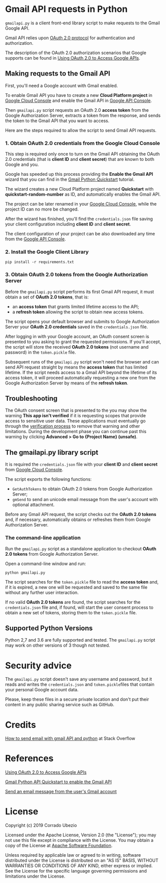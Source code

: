 # Gmail API requests in Python

`gmailapi.py` is a client front-end library script to make requests
to the Gmail Google API.

Gmail API relies upon [OAuth 2.0 protocol](http://tools.ietf.org/html/rfc6749)
for authentication and authorization.

The description of the OAuth 2.0 authorization scenarios that Google supports
can be found in [Using OAuth 2.0 to Access Google APIs](
https://developers.google.com/identity/protocols/OAuth2).


## Making requests to the Gmail API

First, you'll need a Google account with Gmail enabled.

To enable Gmail API you have to create a new **Cloud Platform project** in
[Google Cloud Console](https://console.cloud.google.com/iam-admin/iam)
and enable the Gmail API in
[Google API Console](https://console.cloud.google.com/apis/dashboard).

Then `gmailapi.py` script requests an OAuth 2.0 **access token** from the
Google Authorization Server, extracts a token from the response,
and sends the token to the Gmail API that you want to access.

Here are the steps required to allow the script to send Gmail API requests.


### 1. Obtain OAuth 2.0 credentials from the Google Cloud Console

This step is required only once to turn on the Gmail API obtaining
the OAuth 2.0 credentials (that is **client ID** and **client secret**)
that are known to both Google and you.

Google has speeded up this process providing the **Enable the Gmail API** wizard
that you can find in the [Gmail Python Quickstart](
https://developers.google.com/gmail/api/quickstart/python) tutorial.

The wizard creates a new Cloud Platform project named **Quickstart** with
**quickstart-random-number** as ID, and automatically enables the Gmail API.

The project can be later renamed in your
[Google Cloud Console](https://console.cloud.google.com/iam-admin/iam),
while the project ID can no more be changed.

After the wizard has finished, you'll find the `credentials.json` file
saving your client configuration including **client ID** and **client secret**.

The client configuration of your project can be also downloaded any time from
the [Google API Console](https://console.cloud.google.com/apis/dashboard).


### 2. Install the Google Client Library

```
pip install -r requirements.txt
```


### 3. Obtain OAuth 2.0 tokens from the Google Authorization Server

Before the `gmailapi.py` script performs its first Gmail API request,
it must obtain a set of **OAuth 2.0 tokens**, that is:
- an **access token** that grants limited lifetime access to the API;
- a **refresh token** allowing the script to obtain new access tokens.

The script opens your default browser and submits to Google Authorization Server
your **OAuth 2.0 credentials** saved in the `credentials.json` file.

After logging in with your Google account, an OAuth consent screen is presented
to you asking to grant the requested permissions. If you'll accept, the script
will store the received **OAuth 2.0 tokens** (not username and password)
in the `token.pickle` file.

Subsequent runs of the `gmailapi.py` script won't need the browser and can send
API request straight by means the **access token** that has limited lifetime.
If the script needs access to a Gmail API beyond the lifetime of its access token,
it will proceed automatically requesting a new one from the Google Authorization
Server by means of the **refresh token**.


## Troubleshooting

The OAuth consent screen that is presented to the you may show the warning
**This app isn't verified** if it is requesting scopes that provide access to
sensitive user data. These applications must eventually go through the
[verification process](https://support.google.com/cloud/answer/7454865)
to remove that warning and other limitations.
During the development phase you can continue past this warning by clicking
**Advanced > Go to {Project Name} (unsafe)**.


## The gmailapi.py library script

It is required the `credentials.json` file with your **client ID** and
**client secret** from [Google Cloud Console](
https://console.cloud.google.com/iam-admin/iam).

The script exports the following functions:
- `GetAuthTokens` to obtain OAuth 2.0 tokens from Google Authorization Server;
- `gmSend` to send an unicode email message from the user's account
   with optional attachment.

Before any Gmail API request, the script checks out the **OAuth 2.0 tokens** and,
if necessary, automatically obtains or refreshes them from Google Authorization
Server.


### The command-line application

Run the `gmailapi.py` script as a standalone application to checkout
**OAuth 2.0 tokens** from Google Authorization Server.

Open a command-line window and run:
```
python gmailapi.py
```
The script searches for the `token.pickle` file to read the **access token** and,
if it is expired, a new one will be requested and saved to the same file
without any further user interaction.

If no valid **OAuth 2.0 tokens** are found, the script searches for the
`credentials.json` file and, if found, will start the user consent process
to obtain a new set of tokens, storing them to the `token.pickle` file.


## Supported Python Versions

Python 2,7 and 3.6 are fully supported and tested.
The `gmailapi.py` script may work on other versions of 3 though not tested.


# Security advice

The `gmailapi.py` script doesn't save any username and password,
but it reads and writes the `credentials.json` and `token.pickle`files
that contain your personal Google account data.

Please, keep these files in a secure private location and
don't put their content in any public sharing service such as GitHub.


# Credits

[How to send email with gmail API and python](
https://stackoverflow.com/a/37267330) at Stack Overflow


# References

[Using OAuth 2.0 to Access Google APIs](
https://developers.google.com/identity/protocols/OAuth2)

[Gmail Python API Quickstart to enable the Gmail API](
https://developers.google.com/gmail/api/quickstart/python)

[Send an email message from the user's Gmail account](
https://developers.google.com/gmail/api/v1/reference/users/messages/send)


# License

Copyright (c) 2019 Corrado Ubezio

Licensed under the Apache License, Version 2.0 (the "License");
you may not use this file except in compliance with the License.
You may obtain a copy of the License at [Apache Software Foundation](
http://www.apache.org/licenses/LICENSE-2.0).

Unless required by applicable law or agreed to in writing, software
distributed under the License is distributed on an "AS IS" BASIS,
WITHOUT WARRANTIES OR CONDITIONS OF ANY KIND, either express or implied.
See the License for the specific language governing permissions and
limitations under the License.
